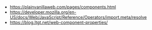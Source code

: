 

- https://plainvanillaweb.com/pages/components.html
- https://developer.mozilla.org/en-US/docs/Web/JavaScript/Reference/Operators/import.meta/resolve
- https://blog.ltgt.net/web-component-properties/

